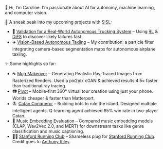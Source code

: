 👋 Hi, I’m Caroline. I'm passionate about AI for autonomy, machine learning, and computer vision.  

🤖 A sneak peak into my upcoming projects with [SISL](https://github.com/sisl):
- 🚚 [Validation for a Real-World Autonomous Trucking System](https://github.com/sisl/SimpleADPStack) – Using [RL](https://arxiv.org/abs/1902.01909) & [DiFS](https://arxiv.org/abs/2506.08459) to discover likely failures fast.  
- ✈️ [Vision-Based Autonomous Taxiing](https://github.com/sisl/VisualTaxiULI) – My contribution: a particle filter integrating camera-based segmentation maps for autonomous airplane taxiing.  

✨ Some highlights so far:
- ☕ [Mug Makeover](https://github.com/thomas-yim/cs231n-final) – Generating Realistic Ray-Traced Images from Rasterized Renders. Used a pix2pix cGAN & achieved results 4.5× faster than traditional ray tracing.
- 📷 [Pivot](https://github.com/cs210/Pivot) – Mobile-first 360° virtual tour creation using just your phone. Worlds cheaper & faster than Matterport.  
- 🏝️ [Catan Conqueror](https://github.com/Proud19/catan238) – Building bots to rule the island. Designed multiple intelligent agents. Q-learning agent achieved 85% win rate in two-player Catan.  
- 🎵 [Music Embedding Evaluation](https://github.com/yourusername/music-embedding) – Compared music embedding models (CLAP, Wav2Vec 2.0, and MERT) for downstream tasks like genre classification and music captioning. 
- 🏃‍♀️ [Stanford Running Club](https://github.com/pythonicode/src) – Shameless plug for [Stanford Running Club](https://stanfordrunningclub.com/). Credit goes to [Anthony Riley](github.com/pythonicode).
